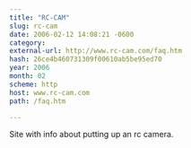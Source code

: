```yaml
---
title: "RC-CAM"
slug: rc-cam
date: 2006-02-12 14:08:21 -0600
category: 
external-url: http://www.rc-cam.com/faq.htm
hash: 26ce4b460731309f00610ab5be95ed70
year: 2006
month: 02
scheme: http
host: www.rc-cam.com
path: /faq.htm

---
```


Site with info about putting up an rc camera.

